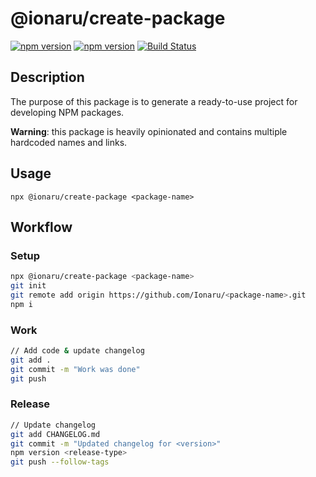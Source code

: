 # @ionaru/create-package

[![npm version](https://img.shields.io/npm/v/@ionaru/create-package.svg?style=for-the-badge)](https://www.npmjs.com/package/@ionaru/create-package/easymde)
[![npm version](https://img.shields.io/npm/v/@ionaru/create-package/next.svg?style=for-the-badge)](https://www.npmjs.com/package/@ionaru/create-package/v/next)
[![Build Status](https://img.shields.io/travis/Ionaru/create-package/master.svg?style=for-the-badge)](https://travis-ci.org/Ionaru/create-package)

## Description
The purpose of this package is to generate a ready-to-use project for developing NPM packages.

**Warning**: this package is heavily opinionated and contains multiple hardcoded names and links.

## Usage
```
npx @ionaru/create-package <package-name>
```

## Workflow
### Setup
```bash
npx @ionaru/create-package <package-name>
git init
git remote add origin https://github.com/Ionaru/<package-name>.git
npm i
```

### Work
```bash
// Add code & update changelog
git add .
git commit -m "Work was done"
git push
```

### Release
```bash
// Update changelog
git add CHANGELOG.md
git commit -m "Updated changelog for <version>"
npm version <release-type>
git push --follow-tags
```
